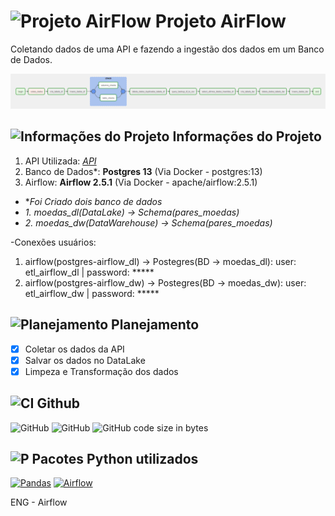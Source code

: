 # ![Projeto AirFlow](https://cdn-icons-png.flaticon.com/24/4907/4907848.png) Projeto AirFlow

Coletando dados de uma API e fazendo a ingestão dos dados em um Banco de Dados.

![ ](https://github.com/Prog-LucasAlves/ENG-AirFlow/blob/main/image/Captura%20de%20tela%202023-02-13%20101542.png)

## ![Informações do Projeto](https://cdn-icons-png.flaticon.com/24/8365/8365039.png) Informações do Projeto

1. API Utilizada: *[API](https://docs.awesomeapi.com.br/api-de-moedas)*
2. Banco de Dados*: **Postgres 13** (Via Docker - postgres:13)
3. Airflow: **Airflow 2.5.1** (Via Docker - apache/airflow:2.5.1)

- **Foi Criado dois banco de dados*
- *1. moedas_dl(DataLake) -> Schema(pares_moedas)*
- *2. moedas_dw(DataWarehouse) -> Schema(pares_moedas)*

-Conexões usuários:

1. airflow(postgres-airflow_dl) -> Postegres(BD -> moedas_dl): user: etl_airflow_dl | password: *****
2. airflow(postgres-airflow_dw) -> Postegres(BD -> moedas_dw): user: etl_airflow_dw | password: *****

## ![Planejamento](https://cdn-icons-png.flaticon.com/24/5341/5341024.png) Planejamento

- [x] Coletar os dados da API
- [x] Salvar os dados no DataLake
- [x] Limpeza e Transformação dos dados

## ![CI](https://cdn-icons-png.flaticon.com/24/6577/6577286.png) Github

![GitHub](https://img.shields.io/github/license/Prog-LucasAlves/ENG-Airflow)
![GitHub](https://img.shields.io/github/languages/top/Prog-LucasAlves/ENG-AirFlow)
![GitHub code size in bytes](https://img.shields.io/github/languages/code-size/Prog-LucasAlves/ENG-AirFlow)

## ![P](https://cdn-icons-png.flaticon.com/24/8422/8422251.png) Pacotes Python utilizados

[![Pandas](https://badge.fury.io/py/pandas.svg)](https://badge.fury.io/py/pandas)
[![Airflow](https://badge.fury.io/py/apache-airflow.svg)](https://badge.fury.io/py/apache-airflow)

ENG - Airflow
